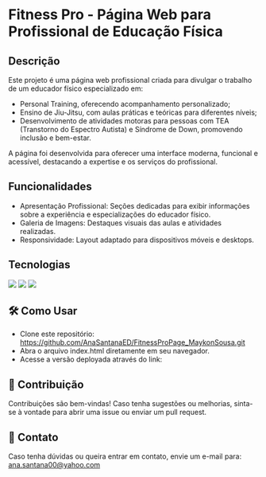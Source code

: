 ## <h1>Fitness Pro - Página Web para Profissional de Educação Física</h1>

## <h2>Descrição</h2>

Este projeto é uma página web profissional criada para divulgar o trabalho de um educador físico especializado em:

- Personal Training, oferecendo acompanhamento personalizado;
- Ensino de Jiu-Jitsu, com aulas práticas e teóricas para diferentes níveis;
- Desenvolvimento de atividades motoras para pessoas com TEA (Transtorno do Espectro Autista) e Síndrome de Down, promovendo inclusão e bem-estar.

A página foi desenvolvida para oferecer uma interface moderna, funcional e acessível, destacando a expertise e os serviços do profissional.

## <h2>Funcionalidades</h2>

- Apresentação Profissional: Seções dedicadas para exibir informações sobre a experiência e especializações do educador físico.
- Galeria de Imagens: Destaques visuais das aulas e atividades realizadas.
- Responsividade: Layout adaptado para dispositivos móveis e desktops.

## <h2>Tecnologias</h2>
<div>
  <img src="https://img.shields.io/badge/HTML-239120?style-for-the-badge&logo=html5&logoColor=white">
  <img src="https://img.shields.io/badge/CSS-239120?style-for-the-badge&logo=css3&logoColor=white">
  <img src="https://img.shields.io/badge/JavaScript-F7DF1E?style-for-the-badge&logo=javascript&logoColor=black">
</div>

## <h2>🛠 Como Usar</h2>

- Clone este repositório: https://github.com/AnaSantanaED/FitnessProPage_MaykonSousa.git
- Abra o arquivo index.html diretamente em seu navegador.
- Acesse a versão deployada através do link:

## <h2>🤝 Contribuição</h2>

  Contribuições são bem-vindas! Caso tenha sugestões ou melhorias, sinta-se à vontade para abrir uma issue ou enviar um pull request.

## <h2>📧 Contato</h2>

Caso tenha dúvidas ou queira entrar em contato, envie um e-mail para: ana.santana00@yahoo.com






